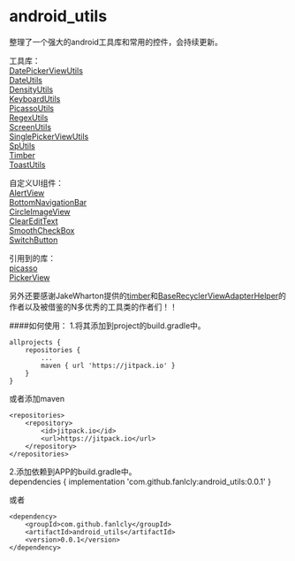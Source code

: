 # android_utils
整理了一个强大的android工具库和常用的控件，会持续更新。

工具库：  
[DatePickerViewUtils](https://github.com/fanlcly/android_utils/blob/master/androidutils/src/main/java/com/fancy/androidutils/utils/DatePickerViewUtils.java)  
[DateUtils](https://github.com/fanlcly/android_utils/blob/master/androidutils/src/main/java/com/fancy/androidutils/utils/DateUtils.java)  
[DensityUtils](https://github.com/fanlcly/android_utils/blob/master/androidutils/src/main/java/com/fancy/androidutils/utils/DensityUtils.java)  
[KeyboardUtils](https://github.com/fanlcly/android_utils/blob/master/androidutils/src/main/java/com/fancy/androidutils/utils/KeyboardUtils.java)  
[PicassoUtils](https://github.com/fanlcly/android_utils/blob/master/androidutils/src/main/java/com/fancy/androidutils/utils/PicassoUtils.java)  
[RegexUtils](https://github.com/fanlcly/android_utils/blob/master/androidutils/src/main/java/com/fancy/androidutils/utils/RegexUtils.java)  
[ScreenUtils](https://github.com/fanlcly/android_utils/blob/master/androidutils/src/main/java/com/fancy/androidutils/utils/ScreenUtils.java)  
[SinglePickerViewUtils](https://github.com/fanlcly/android_utils/blob/master/androidutils/src/main/java/com/fancy/androidutils/utils/SinglePickerViewUtils.java)  
[SpUtils](https://github.com/fanlcly/android_utils/blob/master/androidutils/src/main/java/com/fancy/androidutils/utils/SpUtils.java)  
[Timber](https://github.com/fanlcly/android_utils/blob/master/androidutils/src/main/java/com/fancy/androidutils/utils/Timber.java)  
[ToastUtils](https://github.com/fanlcly/android_utils/blob/master/androidutils/src/main/java/com/fancy/androidutils/utils/ToastUtils.java)  

自定义UI组件：  
[AlertView](https://github.com/fanlcly/android_utils/blob/master/androidutils/src/main/java/com/fancy/androidutils/widget/AlertView.java)  
[BottomNavigationBar](https://github.com/fanlcly/android_utils/blob/master/androidutils/src/main/java/com/fancy/androidutils/widget/BottomNavigationBar.java)  
[CircleImageView](https://github.com/fanlcly/android_utils/blob/master/androidutils/src/main/java/com/fancy/androidutils/widget/CircleImageView.java)  
[ClearEditText](https://github.com/fanlcly/android_utils/blob/master/androidutils/src/main/java/com/fancy/androidutils/widget/ClearEditText.java)  
[SmoothCheckBox](https://github.com/fanlcly/android_utils/blob/master/androidutils/src/main/java/com/fancy/androidutils/widget/SmoothCheckBox.java)  
[SwitchButton](https://github.com/fanlcly/android_utils/blob/master/androidutils/src/main/java/com/fancy/androidutils/widget/SwitchButton.java)  

引用到的库：  
[picasso](http://square.github.io/picasso/)  
[PickerView](https://github.com/Bigkoo/Android-PickerView)  

另外还要感谢JakeWharton提供的[timber](https://github.com/JakeWharton/timber)和[BaseRecyclerViewAdapterHelper](https://github.com/CymChad/BaseRecyclerViewAdapterHelper)的作者以及被借鉴的N多优秀的工具类的作者们！！  

####如何使用：
1.将其添加到project的build.gradle中。  

	allprojects {
		repositories {
			...
			maven { url 'https://jitpack.io' }
		}
	}
  
  或者添加maven  
  
  	<repositories>
		<repository>
		    <id>jitpack.io</id>
		    <url>https://jitpack.io</url>
		</repository>
	</repositories>

2.添加依赖到APP的build.gradle中。  
	dependencies {
	        implementation 'com.github.fanlcly:android_utils:0.0.1'
	}
  
  或者  
  
  	<dependency>
	    <groupId>com.github.fanlcly</groupId>
	    <artifactId>android_utils</artifactId>
	    <version>0.0.1</version>
	</dependency>
